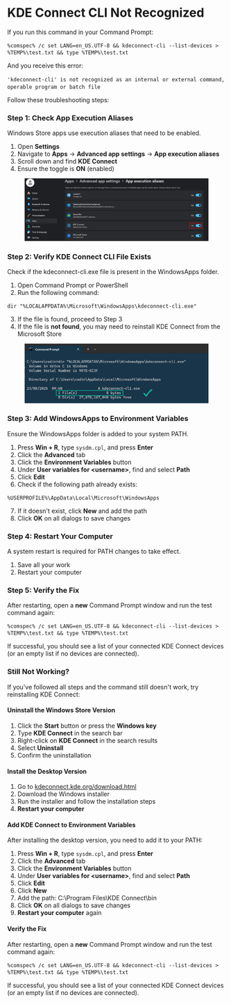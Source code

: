 # KDE Connect CLI Not Recognized

If you run this command in your Command Prompt:

```batch
%comspec% /c set LANG=en_US.UTF-8 && kdeconnect-cli --list-devices > %TEMP%\test.txt && type %TEMP%\test.txt
```

And you receive this error:

`'kdeconnect-cli' is not recognized as an internal or external command, operable program or batch file`

Follow these troubleshooting steps:

### Step 1: Check App Execution Aliases

Windows Store apps use execution aliases that need to be enabled.

1. Open **Settings**
2. Navigate to **Apps** → **Advanced app settings** → **App execution aliases**
3. Scroll down and find **KDE Connect**
4. Ensure the toggle is **ON** (enabled)

<figure><img src="../.gitbook/assets/image.png" alt=""><figcaption></figcaption></figure>

### Step 2: Verify KDE Connect CLI File Exists

Check if the kdeconnect-cli.exe file is present in the WindowsApps folder.

1. Open Command Prompt or PowerShell
2. Run the following command:

```batch
dir "%LOCALAPPDATA%\Microsoft\WindowsApps\kdeconnect-cli.exe"
```

3. If the file is found, proceed to Step 3
4. If the file is **not found**, you may need to reinstall KDE Connect from the Microsoft Store

<figure><img src="../.gitbook/assets/image (1).png" alt=""><figcaption></figcaption></figure>

### Step 3: Add WindowsApps to Environment Variables

Ensure the WindowsApps folder is added to your system PATH.

1. Press **Win + R**, type `sysdm.cpl`, and press **Enter**
2. Click the **Advanced** tab
3. Click the **Environment Variables** button
4. Under **User variables for \<username>**, find and select **Path**
5. Click **Edit**
6. Check if the following path already exists:

```
%USERPROFILE%\AppData\Local\Microsoft\WindowsApps
```

7. If it doesn't exist, click **New** and add the path
8. Click **OK** on all dialogs to save changes

### Step 4: Restart Your Computer

A system restart is required for PATH changes to take effect.

1. Save all your work
2. Restart your computer

### Step 5: Verify the Fix

After restarting, open a **new** Command Prompt window and run the test command again:

```
%comspec% /c set LANG=en_US.UTF-8 && kdeconnect-cli --list-devices > %TEMP%\test.txt && type %TEMP%\test.txt
```

If successful, you should see a list of your connected KDE Connect devices (or an empty list if no devices are connected).

### Still Not Working?

If you've followed all steps and the command still doesn't work, try reinstalling KDE Connect:

#### Uninstall the Windows Store Version

1. Click the **Start** button or press the **Windows key**
2. Type **KDE Connect** in the search bar
3. Right-click on **KDE Connect** in the search results
4. Select **Uninstall**
5. Confirm the uninstallation

#### Install the Desktop Version

1. Go to [kdeconnect.kde.org/download.html](https://kdeconnect.kde.org/download.html)
2. Download the Windows installer
3. Run the installer and follow the installation steps
4. **Restart your computer**

#### Add KDE Connect to Environment Variables

After installing the desktop version, you need to add it to your PATH:

1. Press **Win + R**, type `sysdm.cpl`, and press **Enter**
2. Click the **Advanced** tab
3. Click the **Environment Variables** button
4. Under **User variables for \<username>**, find and select **Path**
5. Click **Edit**
6. Click **New**
7. Add the path: C:\Program Files\KDE Connect\bin
8. Click **OK** on all dialogs to save changes
9. **Restart your computer** again

#### Verify the Fix

After restarting, open a **new** Command Prompt window and run the test command again:

```
%comspec% /c set LANG=en_US.UTF-8 && kdeconnect-cli --list-devices > %TEMP%\test.txt && type %TEMP%\test.txt
```

If successful, you should see a list of your connected KDE Connect devices (or an empty list if no devices are connected).

